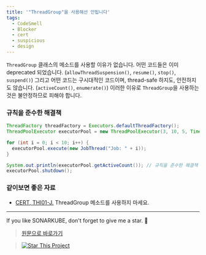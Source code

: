 ```yaml
---
title: '"ThreadGroup"을 사용해선 안됩니다'
tags:
  - CodeSmell
  - Blocker
  - cert
  - suspicious
  - design
---
```


`ThreadGroup` 클래스의 메소드를 사용할 이유가 없습니다.
어떤 코드들은 이미 deprecated 되었습니다. (`allowThreadSuspension()`, `resume()`, `stop()`, `suspend()`)
그리고 어떤 코드는 구시대적인 코드이며, thread-safe 하지도, 안전하지도 않습니다. (`activeCount()`, `enumerate()`)
이러한 이유로 `ThreadGroup`을 사용하는 것은 불안정하므로 피해야 합니다.

### 규칙을 준수한 해결책

```java
ThreadFactory threadFactory = Executors.defaultThreadFactory();
ThreadPoolExecutor executorPool = new ThreadPoolExecutor(3, 10, 5, TimeUnit.SECONDS, new ArrayBlockingQueue<Runnable>(2), threadFactory);

for (int i = 0; i < 10; i++) {
  executorPool.execute(new JobThread("Job: " + i));
}

System.out.println(executorPool.getActiveCount()); // 규칙을 준수한 해결책
executorPool.shutdown();
```

### 같이보면 좋은 자료

- [CERT, THI01-J.](https://wiki.sei.cmu.edu/confluence/display/java/THI01-J.+Do+not+invoke+ThreadGroup+methods) ThreadGroup 메소드를 사용하지 마세요.

---

If you like SONARKUBE, don't forget to give me a star. :star2:

> [원문으로 바로가기](https://rules.sonarsource.com/java/RSPEC-4248)

> [![Star This Project](https://img.shields.io/github/stars/kantabile/sonarkube.svg?label=Stars&style=social)](https://github.com/kantabile/sonarkube)

